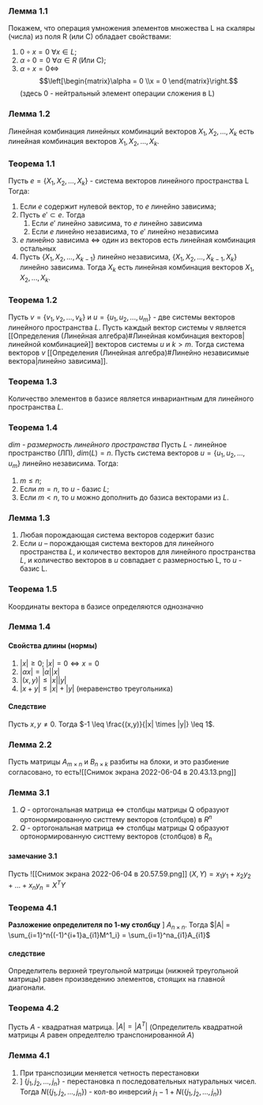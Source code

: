 ### Лемма 1.1
Покажем, что операция умножения элементов множества L на скаляры (числа) из поля R (или C) обладает свойствами:
1. $0 \circ x = 0$ $\forall x \in L$;
2.  $\alpha \circ 0 = 0$ $\forall \alpha \in R$ (Или C);
4. $\alpha \circ x = 0 \Leftrightarrow$ $$\left[\begin{matrix}\alpha = 0
 \\x = 0
\end{matrix}\right.$$
(здесь 0 - нейтральный элемент операции сложения в L)

### Лемма 1.2
Линейная комбинация линейных комбинаций векторов $X_1, X_2, ..., X_k$ есть линейная комбинация векторов $X_1, X_2, ..., X_k$.

### Теорема 1.1
Пусть $e = \{X_1, X_2, ..., X_k\}$ - система векторов линейного пространства L
Тогда:
1. Если $e$ содержит нулевой вектор, то $e$ линейно зависима;
2. Пусть $e' \subset e$. Тогда
	1. Если $e'$ линейно зависима, то $e$ линейно зависима
	2. Если $e$ линейно независима, то $e'$ линейно независима
3. $e$ линейно зависима $\Leftrightarrow$ один из векторов есть линейная комбинация остальных
4. Пусть $\{X_1, X_2, ..., X_{k-1}\}$ линейно независима, $\{X_1, X_2, ..., X_{k-1},X_k\}$ линейно зависима. Тогда $X_k$ есть линейная комбинация векторов $X_1, X_2, ..., X_k$.

### Теорема 1.2
Пусть $v = \{v_1, v_2, ..., v_k\}$ и $u = \{u_1, u_2, ..., u_m\}$ - две системы векторов линейного пространства $L$. Пусть каждый вектор системы v является [[Определения (Линейная алгебра)#Линейная комбинация векторов|линейной комбинацией]] векторов системы $u$ и $k>m$. Тогда система векторов $v$ [[Определения (Линейная алгебра)#Линейно независимые вектора|линейно зависима]].

### Теорема 1.3
Количество элементов в базисе является инвариантным для линейного пространства $L$.

### Теорема 1.4
*dim - размерность линейного пространства*
Пусть $L$ - линейное пространство (ЛП), $dim(L) = n$.
Пусть система векторов $u = \{u_1, u_2, ..., u_m\}$ линейно независима. Тогда:

1. $m \leq n$;
2. Если $m = n$, то $u$ - базис $L$;
3. Если $m < n$, то $u$ можно дополнить до базиса векторами из $L$.

### Лемма 1.3
1. Любая порождающая система векторов содержит базис
2. Если $u$ – порождающая система векторов для линейного пространства $L$, и количество векторов для линейного пространства $L$, и количество векторов в $u$ совпадает с размерностью L, то $u$ - базис L.

### Теорема 1.5
Координаты вектора в базисе определяются однозначно

### Лемма 1.4
#### Свойства длины (нормы)
1. $|x| \geq 0;$ $|x| = 0 \Leftrightarrow x = 0$
2. $|\alpha x| = |\alpha||x|$
3. $|(x,y)| \leq |x||y|$
4. $|x+y| \leq |x| + |y|$ (неравенство треугольника)
#### Следствие
Пусть $x, y \neq 0$. Тогда $-1 \leq \frac{(x,y)}{|x| \times |y|} \leq 1$.

### Лемма 2.2
Пусть матрицы $A_{m \times n}$ и $B_{n \times k}$ разбиты на блоки, и это разбиение согласовано, то есть![[Снимок экрана 2022-06-04 в 20.43.13.png]]

### Лемма 3.1
1. $Q$ - ортогональная матрица $\Leftrightarrow$ столбцы матрицы Q образуют ортонормированную систтему векторов (столбцов) в $R^n$
2. $Q$ - ортогональная матрица $\Leftrightarrow$ столбцы матрицы Q образуют ортонормированную систтему векторов (столбцов) в $R_n$
#### замечание 3.1
Пусть 
![[Снимок экрана 2022-06-04 в 20.57.59.png]]
$(X,Y) = x_1y_1 + x_2y_2+...+x_ny_n = X^TY$

### Теорема 4.1
**Разложение определителя по 1-му столбцу**
] $A_{n \times n}$. Тогда $|A| = \sum_{i=1}^n{(-1)^{i+1}a_{i1}M^1_i} = \sum_{i=1}^na_{i1}A_{i1}$
#### следствие
Определитель верхней треугольной матрицы (нижней треугольной матрицы) равен произведению элементов, стоящих на главной диагонали.

### Теорема 4.2
Пусть  $A$ - квадратная матрица. $|A| = |A^T|$
(Определитель квадратной матрицы $A$ равен определтелю транспонированной $A$)

### Лемма 4.1
1. При транспозиции меняется четность перестановки
2. ] $\{j_1, j_2, ..., j_n\}$ - перестановка n последовательных натуральных чисел. Тогда $N(\{j_1, j_2, ..., j_n\})$ - кол-во инверсий $j_1-1+N(\{j_1, j_2, ..., j_n\})$